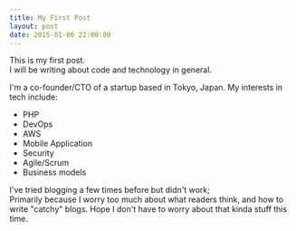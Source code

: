 ```yaml
---
title: My First Post
layout: post
date: 2015-01-06 22:00:00
---
```


This is my first post.  
I will be writing about code and technology in general.

I'm a co-founder/CTO of a startup based in Tokyo, Japan.
My interests in tech include:

* PHP
* DevOps
* AWS
* Mobile Application
* Security
* Agile/Scrum
* Business models

I've tried blogging a few times before but didn't work;  
Primarily because I worry too much about what readers think, and how to write "catchy" blogs.
Hope I don't have to worry about that kinda stuff this time.

